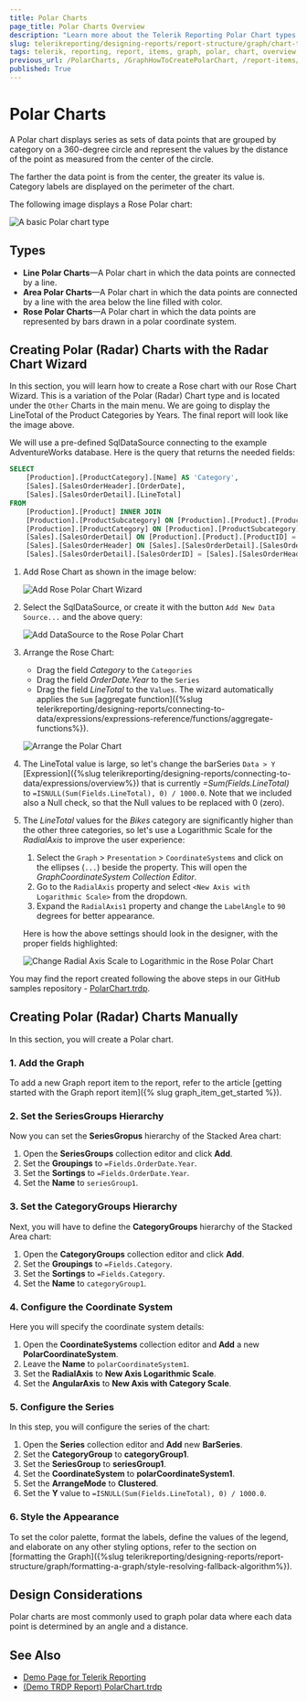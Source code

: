 ```yaml
---
title: Polar Charts
page_title: Polar Charts Overview
description: "Learn more about the Telerik Reporting Polar Chart types supported by the Graph report item."
slug: telerikreporting/designing-reports/report-structure/graph/chart-types/polar-charts/overview
tags: telerik, reporting, report, items, graph, polar, chart, overview, creating
previous_url: /PolarCharts, /GraphHowToCreatePolarChart, /report-items/graph/chart-types/polar-charts/overview, /report-items/graph/chart-types/polar-charts/how-to-create-polar-chart
published: True
---
```


# Polar Charts

A Polar chart displays series as sets of data points that are grouped by category on a 360-degree circle and represent the values by the distance of the point as measured from the center of the circle. 

The farther the data point is from the center, the greater its value is. Category labels are displayed on the perimeter of the chart. 

The following image displays a Rose Polar chart: 

![A basic Polar chart type](images/PolarChartWizardPreview.png)

## Types 

* __Line Polar Charts__&mdash;A Polar chart in which the data points are connected by a line.
* __Area Polar Charts__&mdash;A Polar chart in which the data points are connected by a line with the area below the line filled with color.
* __Rose Polar Charts__&mdash;A Polar chart in which the data points are represented by bars drawn in a polar coordinate system.

## Creating Polar (Radar) Charts with the Radar Chart Wizard

In this section, you will learn how to create a Rose chart with our Rose Chart Wizard. This is a variation of the Polar (Radar) Chart type and is located under the `Other` Charts in the main menu.
We are going to display the LineTotal of the Product Categories by Years. The final report will look like the image above.

We will use a pre-defined SqlDataSource connecting to the example AdventureWorks database. Here is the query that returns the needed fields:

````SQL
SELECT
	[Production].[ProductCategory].[Name] AS 'Category',
	[Sales].[SalesOrderHeader].[OrderDate],
	[Sales].[SalesOrderDetail].[LineTotal]
FROM
	[Production].[Product] INNER JOIN
	[Production].[ProductSubcategory] ON [Production].[Product].[ProductSubcategoryID] = [Production].[ProductSubcategory].[ProductSubcategoryID] INNER JOIN
	[Production].[ProductCategory] ON [Production].[ProductSubcategory].[ProductCategoryID] = [Production].[ProductCategory].[ProductCategoryID] INNER JOIN
	[Sales].[SalesOrderDetail] ON [Production].[Product].[ProductID] = [Sales].[SalesOrderDetail].[ProductID] INNER JOIN
	[Sales].[SalesOrderHeader] ON [Sales].[SalesOrderDetail].[SalesOrderID] = [Sales].[SalesOrderHeader].[SalesOrderID] AND [Sales].[SalesOrderDetail].[SalesOrderID] = [Sales].[SalesOrderHeader].[SalesOrderID] AND 
	[Sales].[SalesOrderDetail].[SalesOrderID] = [Sales].[SalesOrderHeader].[SalesOrderID]
````


1. Add Rose Chart as shown in the image below:

	![Add Rose Polar Chart Wizard](images/PolarChartWizardAdd.png)

1. Select the SqlDataSource, or create it with the button `Add New Data Source...` and the above query:

	![Add DataSource to the Rose Polar Chart](images/PolarChartWizardDataSource.png)

1. Arrange the Rose Chart:

	* Drag the field _Category_ to the `Categories`
	* Drag the field _OrderDate.Year_ to the `Series`
	* Drag the field _LineTotal_ to the `Values`. The wizard automatically applies the `Sum` [aggregate function]({%slug telerikreporting/designing-reports/connecting-to-data/expressions/expressions-reference/functions/aggregate-functions%}).

	![Arrange the Polar Chart](images/PolarChartWizardArrangeFields.png)

1. The LineTotal value is large, so let's change the barSeries `Data > Y` [Expression]({%slug telerikreporting/designing-reports/connecting-to-data/expressions/overview%}) that is currently _=Sum(Fields.LineTotal)_ to `=ISNULL(Sum(Fields.LineTotal), 0) / 1000.0`. Note that we included also a Null check, so that the Null values to be replaced with 0 (zero).

1. The _LineTotal_ values for the _Bikes_ category are significantly higher than the other three categories, so let's use a Logarithmic Scale for the _RadialAxis_ to improve the user experience:
	1. Select the `Graph` > `Presentation` > `CoordinateSystems` and click on the ellipses (`...`) beside the property. This will open the _GraphCoordinateSystem Collection Editor_.
	1. Go to the `RadialAxis` property and select `<New Axis with Logarithmic Scale>` from the dropdown.
	1. Expand the `RadialAxis1` property and change the `LabelAngle` to `90` degrees for better appearance.

	Here is how the above settings should look in the designer, with the proper fields highlighted:

	![Change Radial Axis Scale to Logarithmic in the Rose Polar Chart](images/PolarChartWizardRadialAxis.png)

You may find the report created following the above steps in our GitHub samples repository - [PolarChart.trdp](https://github.com/telerik/reporting-samples/blob/master/graph-samples/PolarChart.trdp).

## Creating Polar (Radar) Charts Manually

In this section, you will create a Polar chart.

### 1. Add the Graph

To add a new Graph report item to the report, refer to the article [getting started with the Graph report item]({% slug graph_item_get_started %}).

### 2. Set the SeriesGroups Hierarchy

Now you can set the **SeriesGropus** hierarchy of the Stacked Area chart: 

1. Open the __SeriesGroups__ collection editor and click __Add__.
1. Set the __Groupings__ to `=Fields.OrderDate.Year`.
1. Set the __Sortings__ to `=Fields.OrderDate.Year`.
1. Set the __Name__ to `seriesGroup1`.

### 3. Set the CategoryGroups Hierarchy

Next, you will have to define the **CategoryGroups** hierarchy of the Stacked Area chart:

1. Open the __CategoryGroups__ collection editor and click __Add__.
1. Set the __Groupings__ to `=Fields.Category`.
1. Set the __Sortings__ to `=Fields.Category`.
1. Set the __Name__ to `categoryGroup1`. 

### 4. Configure the Coordinate System

Here you will specify the coordinate system details:

1. Open the __CoordinateSystems__ collection editor and __Add__ a new __PolarCoordinateSystem__.
1. Leave the __Name__ to `polarCoordinateSystem1`.
1. Set the __RadialAxis__ to __New Axis Logarithmic Scale__.
1. Set the __AngularAxis__ to __New Axis with Category Scale__.

### 5. Configure the Series

In this step, you will configure the series of the chart:

1. Open the __Series__ collection editor and __Add__ new __BarSeries__.
1. Set the __CategoryGroup__ to __categoryGroup1__.
1. Set the __SeriesGroup__ to __seriesGroup1__.
1. Set the __CoordinateSystem__ to __polarCoordinateSystem1__.
1. Set the __ArrangeMode__ to __Clustered__.
1. Set the __Y__ value to `=ISNULL(Sum(Fields.LineTotal), 0) / 1000.0`.

### 6. Style the Appearance

To set the color palette, format the labels, define the values of the legend, and elaborate on any other styling options, refer to the section on [formatting the Graph]({%slug telerikreporting/designing-reports/report-structure/graph/formatting-a-graph/style-resolving-fallback-algorithm%}).

## Design Considerations

Polar charts are most commonly used to graph polar data where each data point is determined by an angle and a distance.

## See Also 

* [Demo Page for Telerik Reporting](https://demos.telerik.com/reporting)
* [(Demo TRDP Report) PolarChart.trdp](https://github.com/telerik/reporting-samples/blob/master/graph-samples/PolarChart.trdp)
